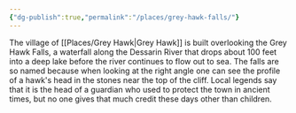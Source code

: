 ```yaml
---
{"dg-publish":true,"permalink":"/places/grey-hawk-falls/"}
---
```


The village of [[Places/Grey Hawk\|Grey Hawk]] is built overlooking the Grey Hawk Falls, a waterfall along the Dessarin River that drops about 100 feet into a deep lake before the river continues to flow out to sea.  The falls are so named because when looking at the right angle one can see the profile of a hawk's head in the stones near the top of the cliff.  Local legends say that it is the head of a guardian who used to protect the town in ancient times, but no one gives that much credit these days other than children.  